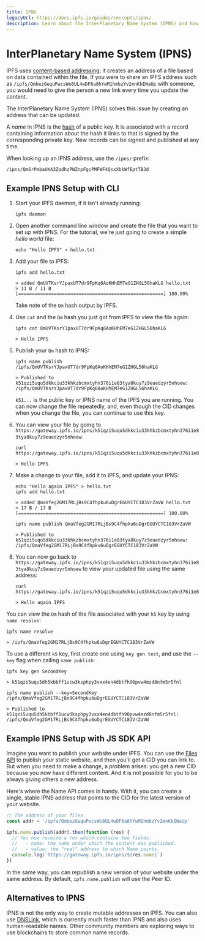 ```yaml
---
title: IPNS
legacyUrl: https://docs.ipfs.io/guides/concepts/ipns/
description: Learn about the InterPlanetary Name System (IPNS) and how it can be used in conjunction with IPFS.
---
```


# InterPlanetary Name System (IPNS)

IPFS uses [content-based addressing](content-addressing.md); it creates an address of a file based on data contained within the file. If you were to share an IPFS address such as `/ipfs/QmbezGequPwcsWo8UL4wDF6a8hYwM1hmbzYv2mnKkEWaUp` with someone, you would need to give the person a new link every time you update the content.

The InterPlanetary Name System (IPNS) solves this issue by creating an address that can be updated.

A _name_ in IPNS is the [hash](hashing.md) of a public key. It is associated with a record containing information about the hash it links to that is signed by the corresponding private key. New records can be signed and published at any time.

When looking up an IPNS address, use the `/ipns/` prefix:

```shell
/ipns/QmSrPmbaUKA3ZodhzPWZnpFgcPMFWF4QsxXbkWfEptTBJd
```

## Example IPNS Setup with CLI

1. Start your IPFS daemon, if it isn't already running:

   ```shell
   ipfs daemon
   ```

1. Open another command line window and create the file that you want to set up with IPNS. For the tutorial, we're just going to create a simple _hello world_ file:

   ```shell
   echo "Hello IPFS" > hello.txt
   ```

1. Add your file to IPFS:

   ```shell
   ipfs add hello.txt

   > added QmUVTKsrYJpaxUT7dr9FpKq6AoKHhEM7eG1ZHGL56haKLG hello.txt
   > 11 B / 11 B [=====================================================] 100.00%
   ```

   Take note of the `Qm` hash output by IPFS.

1. Use `cat` and the `Qm` hash you just got from IPFS to view the file again:

   ```shell
   ipfs cat QmUVTKsrYJpaxUT7dr9FpKq6AoKHhEM7eG1ZHGL56haKLG

   > Hello IPFS
   ```

1. Publish your `Qm` hash to IPNS:

   ```shell
   ipfs name publish /ipfs/QmUVTKsrYJpaxUT7dr9FpKq6AoKHhEM7eG1ZHGL56haKLG

   > Published to k51qzi5uqu5dkkciu33khkzbcmxtyhn376i1e83tya8kuy7z9euedzyr5nhoew: /ipfs/QmUVTKsrYJpaxUT7dr9FpKq6AoKHhEM7eG1ZHGL56haKLG
   ```

   `k51...` is the public key or IPNS name of the IPFS you are running. You can now change the file repeatedly, and, even though the CID changes when you change the file, you can continue to use this key.

1. You can view your file by going to `https://gateway.ipfs.io/ipns/k51qzi5uqu5dkkciu33khkzbcmxtyhn376i1e83tya8kuy7z9euedzyr5nhoew`:

   ```shell
   curl https://gateway.ipfs.io/ipns/k51qzi5uqu5dkkciu33khkzbcmxtyhn376i1e83tya8kuy7z9euedzyr5nhoew

   > Hello IPFS
   ```

1. Make a change to your file, add it to IPFS, and update your IPNS:

   ```shell
   echo "Hello again IPFS" > hello.txt
   ipfs add hello.txt

   > added QmaVfeg2GM17RLjBs9C4fhpku6uDgrEGUYCTC183VrZaVW hello.txt
   > 17 B / 17 B [=====================================================] 100.00%

   ipfs name publish QmaVfeg2GM17RLjBs9C4fhpku6uDgrEGUYCTC183VrZaVW

   > Published to k51qzi5uqu5dkkciu33khkzbcmxtyhn376i1e83tya8kuy7z9euedzyr5nhoew: /ipfs/QmaVfeg2GM17RLjBs9C4fhpku6uDgrEGUYCTC183VrZaVW
   ```

1. You can now go back to `https://gateway.ipfs.io/ipns/k51qzi5uqu5dkkciu33khkzbcmxtyhn376i1e83tya8kuy7z9euedzyr5nhoew` to view your updated file using the same address:

   ```shell
   curl https://gateway.ipfs.io/ipns/k51qzi5uqu5dkkciu33khkzbcmxtyhn376i1e83tya8kuy7z9euedzyr5nhoew

   > Hello again IPFS
   ```

You can view the `Qm` hash of the file associated with your `k5` key by using `name resolve`:

```shell
ipfs name resolve

> /ipfs/QmaVfeg2GM17RLjBs9C4fhpku6uDgrEGUYCTC183VrZaVW
```

To use a different `k5` key, first create one using `key gen test`, and use the `--key` flag when calling `name publish`:

```shell
ipfs key gen SecondKey

> k51qzi5uqu5dh5kbbff1ucw3ksphpy3vxx4en4dbtfh90pvw4mzd8nfm5r5fnl

ipfs name publish --key=SecondKey /ipfs/QmaVfeg2GM17RLjBs9C4fhpku6uDgrEGUYCTC183VrZaVW

> Published to k51qzi5uqu5dh5kbbff1ucw3ksphpy3vxx4en4dbtfh90pvw4mzd8nfm5r5fnl: /ipfs/QmaVfeg2GM17RLjBs9C4fhpku6uDgrEGUYCTC183VrZaVW
```

## Example IPNS Setup with JS SDK API

Imagine you want to publish your website under IPFS. You can use the [Files API](file-systems.md#mutable-file-system-mfs) to publish your static website, and then you'll get a CID you can link to. But when you need to make a change, a problem arises: you get a new CID because you now have different content. And it is not possible for you to be always giving others a new address.

Here's where the Name API comes in handy. With it, you can create a single, stable IPNS address that points to the CID for the latest version of your website.

```javascript
// The address of your files.
const addr = '/ipfs/QmbezGequPwcsWo8UL4wDF6a8hYwM1hmbzYv2mnKkEWaUp'

ipfs.name.publish(addr).then(function (res) {
  // You now receive a res which contains two fields:
  //   - name: the name under which the content was published.
  //   - value: the "real" address to which Name points.
  console.log(`https://gateway.ipfs.io/ipns/${res.name}`)
})
```

In the same way, you can republish a new version of your website under the same address. By default, `ipfs.name.publish` will use the Peer ID.

## Alternatives to IPNS

IPNS is not the only way to create mutable addresses on IPFS. You can also use [DNSLink](dnslink.md), which is currently much faster than IPNS and also uses human-readable names. Other community members are exploring ways to use blockchains to store common name records.
